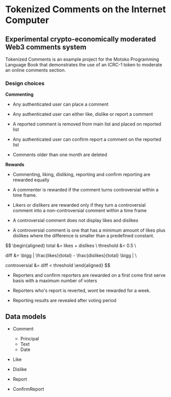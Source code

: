 # Tokenized Comments on the Internet Computer
## **Experimental** crypto-economically moderated Web3 comments system
Tokenized Comments is an example project for the Motoko Programming Language Book that demonstrates the use of an ICRC-1 token to moderate an online comments section. 

### Design choices

**Commenting**
- Any authenticated user can place a comment

- Any authenticated user can either like, dislike or report a comment

- A reported comment is removed from main list and placed on reported list

- Any authenticated user can confirm report a comment on the reported list 

- Comments older than one month are deleted

**Rewards**
- Commenting, liking, disliking, reporting and confirm reporting are rewarded equally

- A commenter is rewarded if the comment turns controversial within a time frame.

- Likers or dislikers are rewarded only if they turn a controversial comment into a non-controversial comment within a time frame

- A controversial comment does not display likes and dislikes

- A controversial comment is one that has a minimum amount of likes plus dislikes where the difference is smaller than a predefined constant. 

$$ 
\begin{aligned}
total &= likes + dislikes \\
threshold &= 0.5 \\  

diff &= \bigg | \frac{likes}{total} - \frac{dislikes}{total} \bigg | \\

controversial &= diff < threshold
\end{aligned}
$$

- Reporters and confirm reporters are rewarded on a first come first serve basis with a maximum number of voters

- Reporters who's report is reverted, wont be rewarded for a week. 

- Reporting results are revealed after voting period


## Data models
- Comment
    - Principal
    - Text
    - Date

- Like

- Dislike

- Report

- ConfirmReport
